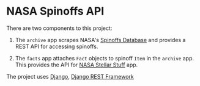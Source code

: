 # NASA Spinoffs API

There are two components to this project:

1. The `archive` app scrapes NASA's [Spinoffs Database][nasa] and provides a REST API for accessing spinoffs.

2. The `facts` app attaches `Fact` objects to spinoff `Item` in the `archive` app. This provides the API for [NASA Stellar Stuff][nss] app.

The project uses [Django][], [Django REST Framework][drf]

[nasa]: http://spinoff.nasa.gov/spinoff/database
[nss]: http://nasastellarstuff.com/
[Django]: https://www.djangoproject.com/
[drf]: http://django-rest-framework.org/
